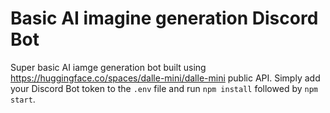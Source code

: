 # Basic AI imagine generation Discord Bot

Super basic AI iamge generation bot built using https://huggingface.co/spaces/dalle-mini/dalle-mini public API.
Simply add your Discord Bot token to the ``.env`` file and run ``npm install`` followed by ``npm start``.
